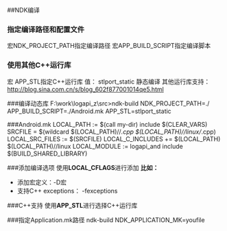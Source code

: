 ##NDK编译

### 指定编译路径和配置文件
宏NDK_PROJECT_PATH指定编译路径
宏APP_BUILD_SCRIPT指定编译脚本

### 使用其他C++运行库
宏 APP_STL指定C++运行库
值：
stlport_static 静态编译
其他运行库支持：http://blog.sina.com.cn/s/blog_602f877001014qe5.html


###编译动态库
F:\work\logapi_z\src>ndk-build NDK_PROJECT_PATH=./ APP_BUILD_SCRIPT=./Android.mk APP_STL=stlport_static

###Android.mk
    LOCAL_PATH := $(call my-dir)
    include $(CLEAR_VARS)
    SRCFILE = $(wildcard $(LOCAL_PATH)//*.cpp $(LOCAL_PATH)//linux/*.cpp)
    LOCAL_SRC_FILES := $(SRCFILE)
    LOCAL_C_INCLUDES += $(LOCAL_PATH) $(LOCAL_PATH)//linux
    LOCAL_MODULE := logapi_and
    include $(BUILD_SHARED_LIBRARY)

###添加编译选项
使用**LOCAL_CFLAGS**进行添加
**比如：**
- 添加宏定义：-D宏
- 支持C++ exceptions： -fexceptions


###C++支持
使用**APP_STL**进行选择C++运行库


###指定Application.mk路径
ndk-build NDK_APPLICATION_MK=youfile